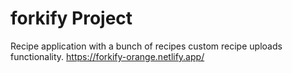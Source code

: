 # forkify Project

Recipe application with a bunch of recipes custom recipe uploads functionality.
https://forkify-orange.netlify.app/
